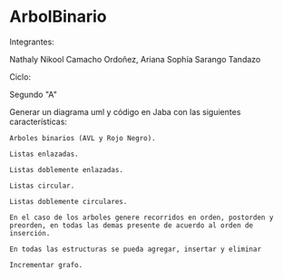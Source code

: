 # ArbolBinario

Integrantes:

Nathaly Nikool Camacho Ordoñez, 
Ariana Sophía Sarango Tandazo

Ciclo:

Segundo "A"


Generar un diagrama uml y código en Jaba con las siguientes características:


    Arboles binarios (AVL y Rojo Negro).

    Listas enlazadas.
    
    Listas doblemente enlazadas.
    
    Listas circular.
    
    Listas doblemente circulares.
    
    En el caso de los arboles genere recorridos en orden, postorden y preorden, en todas las demas presente de acuerdo al orden de inserción.
    
    En todas las estructuras se pueda agregar, insertar y eliminar
    
    Incrementar grafo.
